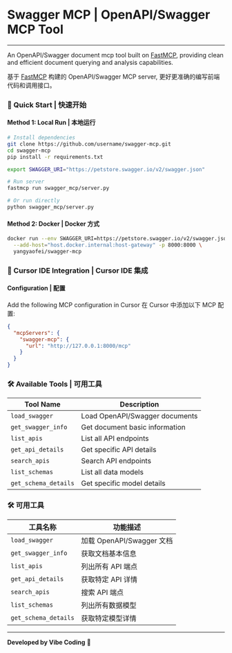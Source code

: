 # Swagger MCP | OpenAPI/Swagger MCP Tool

---

An OpenAPI/Swagger document mcp tool built on [FastMCP](https://gofastmcp.com), providing clean and efficient document querying and analysis capabilities.

基于 [FastMCP](https://gofastmcp.com) 构建的 OpenAPI/Swagger MCP server, 更好更准确的编写前端代码和调用接口。

### 🚀 Quick Start | 快速开始

#### Method 1: Local Run | 本地运行

```bash
# Install dependencies
git clone https://github.com/username/swagger-mcp.git
cd swagger-mcp
pip install -r requirements.txt

export SWAGGER_URI="https://petstore.swagger.io/v2/swagger.json"

# Run server
fastmcp run swagger_mcp/server.py

# Or run directly
python swagger_mcp/server.py
```

#### Method 2: Docker | Docker 方式

```bash
docker run --env SWAGGER_URI=https://petstore.swagger.io/v2/swagger.json \
  --add-host="host.docker.internal:host-gateway" -p 8000:8000 \
  yangyaofei/swagger-mcp
```

### 🔧 Cursor IDE Integration | Cursor IDE 集成

#### Configuration | 配置

Add the following MCP configuration in Cursor 在 Cursor 中添加以下 MCP 配置:

```json
{
  "mcpServers": {
    "swagger-mcp": {
      "url": "http://127.0.0.1:8000/mcp"
    }
  }
}
```

### 🛠️ Available Tools | 可用工具

| Tool Name            | Description                    |
|----------------------|--------------------------------|
| `load_swagger`       | Load OpenAPI/Swagger documents |
| `get_swagger_info`   | Get document basic information |
| `list_apis`          | List all API endpoints         |
| `get_api_details`    | Get specific API details       |
| `search_apis`        | Search API endpoints           |
| `list_schemas`       | List all data models           |
| `get_schema_details` | Get specific model details     |


### 🛠️ 可用工具

| 工具名称                 | 功能描述                  |
|----------------------|-----------------------|
| `load_swagger`       | 加载 OpenAPI/Swagger 文档 |
| `get_swagger_info`   | 获取文档基本信息              |
| `list_apis`          | 列出所有 API 端点           |
| `get_api_details`    | 获取特定 API 详情           |
| `search_apis`        | 搜索 API 端点             |
| `list_schemas`       | 列出所有数据模型              |
| `get_schema_details` | 获取特定模型详情              |

---

**Developed by Vibe Coding** 🚀 
